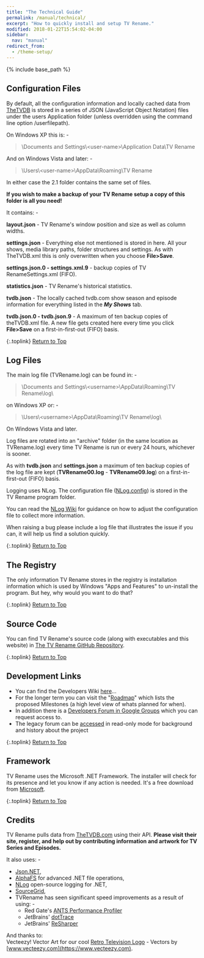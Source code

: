 ```yaml
---
title: "The Technical Guide"
permalink: /manual/technical/
excerpt: "How to quickly install and setup TV Rename."
modified: 2018-01-22T15:54:02-04:00
sidebar:
  nav: "manual"
redirect_from:
  - /theme-setup/
---
```


{% include base_path %}

## Configuration Files

By default, all the configuration information and locally cached data from [TheTVDB](http://thetvdb.com "Visit TheTVDB.com") is stored in a series of JSON  (JavaScript Object Notation) files under the users Application folder (unless overridden using the command line option <span class="cli">/userfilepath</span>).

On Windows XP this is: -

> \\Documents and Settings\\\<user-name\>\\Application Data\\TV Rename

And on Windows Vista and later: -

> \\Users\\\<user-name\>\\AppData\\Roaming\\TV Rename

In either case the 2.1 folder contains the same set of files.

**If you wish to make a backup of your TV&nbsp;Rename setup a copy of this folder is all you need!**

It contains: -

**layout.json** - TV&nbsp;Rename's window position and size as well as column widths.

**settings.json** - Everything else not mentioned is stored in here. All your shows, media library paths, folder structures and settings. As with TheTVDB.xml this is only overwritten when you choose **File>Save**.

**settings.json.0 - settings.xml.9** - backup copies of TV RenameSettings.xml (FIFO).

**statistics.json** - TV&nbsp;Rename's historical statistics.

**tvdb.json** - The locally cached tvdb.com show season and episode information for everything listed in the _**My Shows**_ tab.

**tvdb.json.0 - tvdb.json.9** - A maximum of ten backup copies of theTVDB.xml file. A new file gets created here every time you click **File>Save** on a first-in-first-out (FIFO) basis.


{:.toplink}
[Return to Top]()

## Log Files

The main log file (TVRename.log) can be found in: -
> \\Documents and Settings\\\<username\>\\AppData\\Roaming\\TV Rename\\log\\

on Windows XP or: -

> \\Users\\\<username\>\\AppData\\Roaming\\TV Rename\\log\\

On Windows Vista and later.

Log files are rotated into an "archive" folder (in the same location as TVRename.log) every time TV&nbsp;Rename is run or every 24 hours, whichever is sooner.

As with **tvdb.json** and **settings.json** a maximum of ten backup copies of the log file are kept (**TVRename00.log** - **TVRename09.log**) on a first-in-first-out (FIFO) basis.

Logging uses NLog. The configuration file ([NLog.config](https://github.com/TV-Rename/tvrename/blob/master/TVRename%23/NLog.config "Look at NLog.config in the TV-Rename Repo")) is stored in the TV&nbsp;Rename program folder.

You can read the [NLog Wiki](https://github.com/nlog/NLog/wiki/Configuration-file "Visit the NLog Wiki") for guidance on how to adjust the configuration file to collect more information.

When raising a bug please include a log file that illustrates the issue if you can, it will help us find a solution quickly.

{:.toplink}
[Return to Top]()

## The Registry

The only information TV&nbsp;Rename stores in the registry is installation information which is used by Windows "Apps and Features" to un-install the program. But hey, why would you want to do that?

{:.toplink}
[Return to Top]()

## Source Code

You can find TV&nbsp;Rename's source code (along with executables and this website) in [The TV&nbsp;Rename GitHub Repository](https://github.com/TV-Rename/tvrename "Visit The repository").

{:.toplink}
[Return to Top]()

## Development Links

 * You can find the Developers Wiki [here](https://github.com/TV-Rename/tvrename/wiki "Read the Wiki")...
 * For the longer term you can visit the "[Roadmap]( https://github.com/TV-Rename/tvrename/milestones?direction=asc&sort=due_date&state=open "Visit TV Rename's Roadmap")" which lists the proposed Milestones (a high level view of whats planned for when).
 * In addition there is a [Developers Forum in Google Groups](https://groups.google.com/forum/#!forum/tv-rename-development) which you can request access to.
 * The legacy forum can be [accessed](http://old.tvrename.com/bbold/) in read-only mode for background and history about the project

{:.toplink}
[Return to Top]()

## Framework

TV Rename uses the Microsoft .NET Framework. The installer will check for its presence and let you know if any action is needed. It's a free download from [Microsoft](https://www.microsoft.com/net/download/windows "Get .NET").

{:.toplink}
[Return to Top]()

## Credits

TV Rename pulls data from [TheTVDB.com](http://thetvdb.com/ "Visit TheTVDB.com") using their API. **Please visit their site, register, and help out by contributing information and artwork for TV Series and Episodes.**

It also uses: -
* [Json.NET](https://www.newtonsoft.com/json),
* [AlphaFS](http://alphafs.alphaleonis.com/) for advanced .NET file operations,
* [NLog](http://nlog-project.org/) open-source logging for .NET,
* [SourceGrid](https://sourcegrid.codeplex.com/),
* TVRename has seen significant speed improvements as a result of using: -
  * Red Gate's [ANTS Performance Profiler](https://www.red-gate.com/products/dotnet-development/ants-performance-profiler/ "Visit ANTS Performance Profiler pages")
  * JetBrains' [dotTrace](https://www.jetbrains.com/profiler  "Visit the Jetbrains Profiler pages")
  * JetBrains' [ReSharper](https://www.jetbrains.com/resharper "Visit the Jetbrains Resharper pages")

And thanks to:<br />
Vecteezy! Vector Art for our cool [Retro Television Logo](https://www.vecteezy.com/vector-art/73089-retro-television) - Vectors by [www.vecteezy.com](https://www.vecteezy.com).
